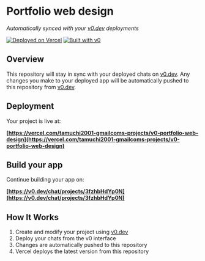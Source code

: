 # Portfolio web design

*Automatically synced with your [v0.dev](https://v0.dev) deployments*

[![Deployed on Vercel](https://img.shields.io/badge/Deployed%20on-Vercel-black?style=for-the-badge&logo=vercel)](https://vercel.com/tamuchi2001-gmailcoms-projects/v0-portfolio-web-design)
[![Built with v0](https://img.shields.io/badge/Built%20with-v0.dev-black?style=for-the-badge)](https://v0.dev/chat/projects/3fzhbHdYp0N)

## Overview

This repository will stay in sync with your deployed chats on [v0.dev](https://v0.dev).
Any changes you make to your deployed app will be automatically pushed to this repository from [v0.dev](https://v0.dev).

## Deployment

Your project is live at:

**[https://vercel.com/tamuchi2001-gmailcoms-projects/v0-portfolio-web-design](https://vercel.com/tamuchi2001-gmailcoms-projects/v0-portfolio-web-design)**

## Build your app

Continue building your app on:

**[https://v0.dev/chat/projects/3fzhbHdYp0N](https://v0.dev/chat/projects/3fzhbHdYp0N)**

## How It Works

1. Create and modify your project using [v0.dev](https://v0.dev)
2. Deploy your chats from the v0 interface
3. Changes are automatically pushed to this repository
4. Vercel deploys the latest version from this repository
